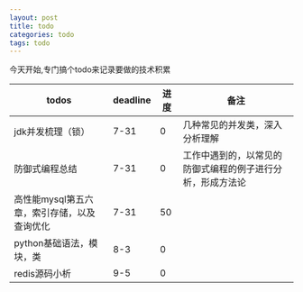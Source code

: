 ```yaml
---
layout: post
title: todo
categories: todo
tags: todo
---
```


今天开始,专门搞个todo来记录要做的技术积累

|todos|deadline|进度|备注|
|-|-|-|-|
|jdk并发梳理（锁）|7-31|0|几种常见的并发类，深入分析理解|
|防御式编程总结|7-31|0|工作中遇到的，以常见的防御式编程的例子进行分析，形成方法论|
|高性能mysql第五六章，索引存储，以及查询优化|7-31|50||
|python基础语法，模块，类|8-3|0||
|redis源码小析 | 9-5 | 0 |||
